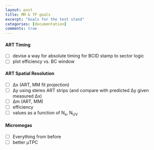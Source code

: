 ```yaml
---
layout: post
title: MM & TP goals
excerpt: "Goals for the test stand"
categories: [documentation]
comments: true
---
```


#### ART Timing

- [ ] devise a way for absolute timing for BCID stamp to sector logic
- [ ] plot efficiency vs. BC window

#### ART Spatial Resolution

- [ ] Δx (ART, MM fit projection)
- [ ] Δy using stereo ART strips (and compare with predicted Δy given measured Δx)
- [ ] Δm (ART, MM)
- [ ] efficiency
- [ ] values as a function of N<sub>x</sub>, N<sub>UV</sub>

#### Micromegas

- [ ] Everything from before
- [ ] better μTPC